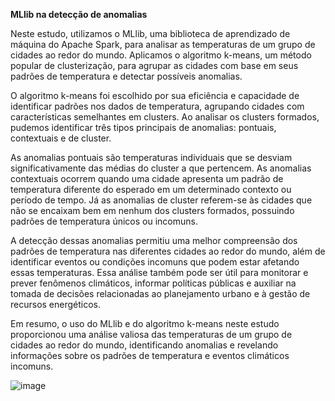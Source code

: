 **MLlib na detecção de anomalias**

Neste estudo, utilizamos o MLlib, uma biblioteca de aprendizado de máquina do Apache Spark, para analisar as temperaturas de um grupo de cidades ao redor do mundo. Aplicamos o algoritmo k-means, um método popular de clusterização, para agrupar as cidades com base em seus padrões de temperatura e detectar possíveis anomalias.

O algoritmo k-means foi escolhido por sua eficiência e capacidade de identificar padrões nos dados de temperatura, agrupando cidades com características semelhantes em clusters. Ao analisar os clusters formados, pudemos identificar três tipos principais de anomalias: pontuais, contextuais e de cluster.

As anomalias pontuais são temperaturas individuais que se desviam significativamente das médias do cluster a que pertencem. As anomalias contextuais ocorrem quando uma cidade apresenta um padrão de temperatura diferente do esperado em um determinado contexto ou período de tempo. Já as anomalias de cluster referem-se às cidades que não se encaixam bem em nenhum dos clusters formados, possuindo padrões de temperatura únicos ou incomuns.

A detecção dessas anomalias permitiu uma melhor compreensão dos padrões de temperatura nas diferentes cidades ao redor do mundo, além de identificar eventos ou condições incomuns que podem estar afetando essas temperaturas. Essa análise também pode ser útil para monitorar e prever fenômenos climáticos, informar políticas públicas e auxiliar na tomada de decisões relacionadas ao planejamento urbano e à gestão de recursos energéticos.

Em resumo, o uso do MLlib e do algoritmo k-means neste estudo proporcionou uma análise valiosa das temperaturas de um grupo de cidades ao redor do mundo, identificando anomalias e revelando informações sobre os padrões de temperatura e eventos climáticos incomuns.

![image](https://user-images.githubusercontent.com/109030838/230744871-09d19c70-72c1-4aee-9b2d-5cf81ad0f32a.png)


